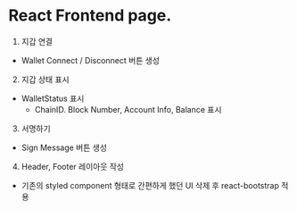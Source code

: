# React Frontend page.

1. 지갑 연결
- Wallet Connect / Disconnect 버튼 생성

2. 지갑 상태 표시
- WalletStatus 표시
	- ChainID. Block Number, Account Info, Balance 표시

3. 서명하기
- Sign Message 버튼 생성

4. Header, Footer 레이아웃 작성
- 기존의 styled component 형태로 간편하게 했던 UI 삭제 후 react-bootstrap 적용